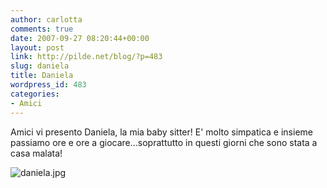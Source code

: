```yaml
---
author: carlotta
comments: true
date: 2007-09-27 08:20:44+00:00
layout: post
link: http://pilde.net/blog/?p=483
slug: daniela
title: Daniela
wordpress_id: 483
categories:
- Amici
---
```


Amici vi presento Daniela, la mia baby sitter!
E' molto simpatica e insieme passiamo ore e ore a giocare...soprattutto in questi giorni che sono stata a casa malata!

![daniela.jpg](http://pilde.net/blog/wp-content/uploads/2007/09/daniela.jpg)




